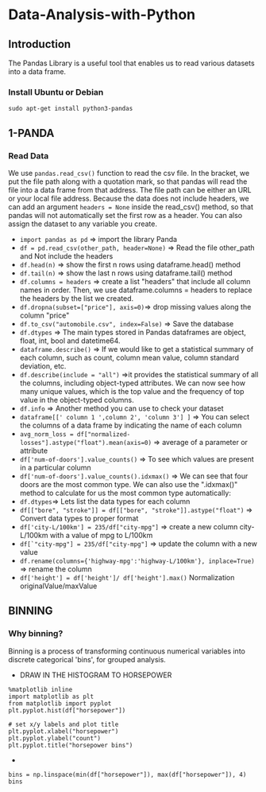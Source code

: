 # Data-Analysis-with-Python

## Introduction

The Pandas Library is a useful tool that enables us to read various datasets into a data frame.

### Install Ubuntu or Debian

```
sudo apt-get install python3-pandas
```

## 1-PANDA

### Read Data
We use ```pandas.read_csv()``` function to read the csv file. In the bracket, we put the file path along with a quotation mark, so that pandas will read the file into a data frame from that address. 
The file path can be either an URL or your local file address.
Because the data does not include headers, we can add an argument ```headers = None``` inside the read_csv() method, so that pandas will not automatically set the first row as a header.
You can also assign the dataset to any variable you create.

* ```import pandas as pd``` => import the library Panda
* ```df = pd.read_csv(other_path, header=None)``` => Read the file other_path and Not include the headers
* ```df.head(n)``` => show the first n rows using dataframe.head() method
* ```df.tail(n)``` => show the last n rows using dataframe.tail() method
* ```df.columns = headers``` => create a list "headers" that include all column names in order. Then, we use dataframe.columns = headers to replace the headers by the list we created.
* ```df.dropna(subset=["price"], axis=0)```=> drop missing values along the column "price"
* ```df.to_csv("automobile.csv", index=False)``` => Save the database
* ```df.dtypes``` => The main types stored in Pandas dataframes are object, float, int, bool and datetime64.
* ```dataframe.describe()``` => If we would like to get a statistical summary of each column, such as count, column mean value, column standard deviation, etc.
* ```df.describe(include = "all")``` =>it provides the statistical summary of all the columns, including object-typed attributes. We can now see how many unique values, which is the top value and the frequency of top value in the object-typed columns.
* ```df.info``` => Another method you can use to check your dataset
* ```dataframe[[' column 1 ',column 2', 'column 3'] ]``` => You can select the columns of a data frame by indicating the name of each column
* ```avg_norm_loss = df["normalized-losses"].astype("float").mean(axis=0)``` => average of a parameter or attribute
* ```df['num-of-doors'].value_counts()``` =>  To see which values are present in a particular column
* ```df['num-of-doors'].value_counts().idxmax()``` => We can see that four doors are the most common type. We can also use the ".idxmax()" method to calculate for us the most common type automatically:
* ```df.dtypes```=> Lets list the data types for each column
* ```df[["bore", "stroke"]] = df[["bore", "stroke"]].astype("float")``` => Convert data types to proper format
* ```df['city-L/100km'] = 235/df["city-mpg"]``` => create a new column city-L/100km with a value of mpg to L/100km
* ```df[`"city-mpg"] = 235/df["city-mpg"]``` => update the column with a new value
* ```df.rename(columns={'highway-mpg':'highway-L/100km'}, inplace=True)``` => rename the column
* ```df['height'] = df['height']/ df['height'].max()``` Normalization originalValue/maxValue


## BINNING

### Why binning?

Binning is a process of transforming continuous numerical variables into discrete categorical 'bins', for grouped analysis.


* DRAW IN THE HISTOGRAM TO HORSEPOWER
```
%matplotlib inline
import matplotlib as plt
from matplotlib import pyplot
plt.pyplot.hist(df["horsepower"])

# set x/y labels and plot title
plt.pyplot.xlabel("horsepower")
plt.pyplot.ylabel("count")
plt.pyplot.title("horsepower bins")
```

* 
```
bins = np.linspace(min(df["horsepower"]), max(df["horsepower"]), 4)
bins
```

